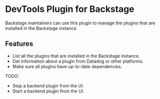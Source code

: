 # DevTools Plugin for Backstage

Backstage maintainers can use this plugin to manage the plugins that are installed in the Backstage instance.

## Features

- List all the plugins that are installed in the Backstage instance.
- Get information about a plugin from Datadog or other platforms.
- Make sure all plugins have up-to-date dependencies.

TODO:

- Stop a backend plugin from the UI.
- Start a backend plugin from the UI.
